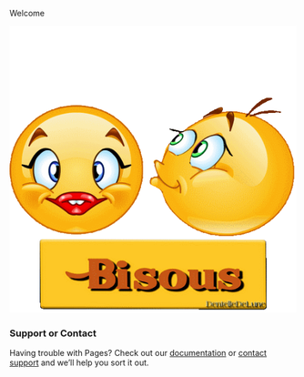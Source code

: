 <!DOCTYPE html>

<html>
<body>
    
<p>Welcome</p>
<img src="smiley.bisous.gif">
    
</body>
</html>

### Support or Contact

Having trouble with Pages? Check out our [documentation](https://docs.github.com/categories/github-pages-basics/) or [contact support](https://support.github.com/contact) and we’ll help you sort it out.
